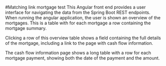 #Matching link mortgage test
This Angular front end provides a user interface for navigating the data from the Spring Boot REST endpoints.
When running the angular application, the user is shown an overview of the mortgages. This is a table with for each mortgage a row containing the mortgage summary.

Clicking a row of this overview table shows a field containing the full details of the mortgage, including a link to the page with cash flow information.

The cash flow information page shows a long table with a row for each mortgage payment, showing both the date of the payment and the amount.
